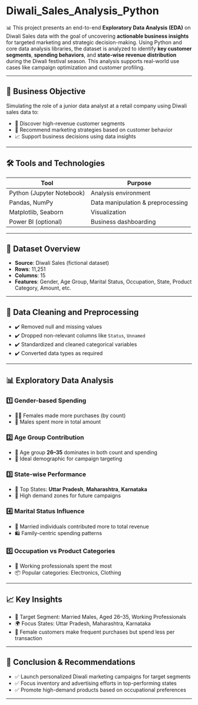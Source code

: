 # Diwali_Sales_Analysis_Python
📊 This project presents an end-to-end **Exploratory Data Analysis (EDA)** on Diwali Sales data with the goal of uncovering **actionable business insights** for targeted marketing and strategic decision-making. Using Python and core data analysis libraries, the dataset is analyzed to identify **key customer segments**, **spending behaviors**, and **state-wise revenue distribution** during the Diwali festival season. This analysis supports real-world use cases like campaign optimization and customer profiling.

---

## 🚀 Business Objective

Simulating the role of a junior data analyst at a retail company using Diwali sales data to:

* 🎯 Discover high-revenue customer segments
* 🧠 Recommend marketing strategies based on customer behavior
* 📈 Support business decisions using data insights

---

## 🛠️ Tools and Technologies

| Tool                      | Purpose                           |
| ------------------------- | --------------------------------- |
| Python (Jupyter Notebook) | Analysis environment              |
| Pandas, NumPy             | Data manipulation & preprocessing |
| Matplotlib, Seaborn       | Visualization                     |
| Power BI (optional)       | Business dashboarding             |

---

## 📂 Dataset Overview

* **Source**: Diwali Sales (fictional dataset)
* **Rows**: 11,251
* **Columns**: 15
* **Features**: Gender, Age Group, Marital Status, Occupation, State, Product Category, Amount, etc.

---

## 🧹 Data Cleaning and Preprocessing

* ✔️ Removed null and missing values
* ✔️ Dropped non-relevant columns like `Status`, `Unnamed`
* ✔️ Standardized and cleaned categorical variables
* ✔️ Converted data types as required

---

## 📊 Exploratory Data Analysis

### 1️⃣ Gender-based Spending

* 👩‍🦰 Females made more purchases (by count)
* 👨 Males spent more in total amount

### 2️⃣ Age Group Contribution

* 👥 Age group **26–35** dominates in both count and spending
* 🎯 Ideal demographic for campaign targeting

### 3️⃣ State-wise Performance

* 🥇 Top States: **Uttar Pradesh**, **Maharashtra**, **Karnataka**
* 📍 High demand zones for future campaigns

### 4️⃣ Marital Status Influence

* 💍 Married individuals contributed more to total revenue
* 🛍️ Family-centric spending patterns

### 5️⃣ Occupation vs Product Categories

* 💼 Working professionals spent the most
* 📦 Popular categories: Electronics, Clothing

---

## 📈 Key Insights

* 🎯 Target Segment: Married Males, Aged 26–35, Working Professionals
* 🌍 Focus States: Uttar Pradesh, Maharashtra, Karnataka
* 🧾 Female customers make frequent purchases but spend less per transaction

---

## 🔬 Conclusion & Recommendations

* ✅ Launch personalized Diwali marketing campaigns for target segments
* ✅ Focus inventory and advertising efforts in top-performing states
* ✅ Promote high-demand products based on occupational preferences

---




